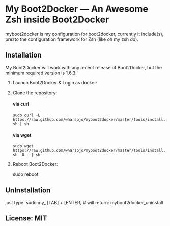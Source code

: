 My Boot2Docker — An Awesome Zsh inside Boot2Docker
==================================================

myboot2docker is my configuration for boot2docker, currently it include(s), prezto
the configuration framework for Zsh (like oh my zsh do).

Installation
------------

My Boot2Docker will work with any recent release of Boot2Docker, but the minimum required
version is 1.6.3.

  1. Launch Boot2Docker & Login as docker:

  2. Clone the repository:

        #### via curl

        `sudo curl -L https://raw.github.com/wharsojo/myboot2docker/master/tools/install.sh | sh`

        #### via wget

        `sudo wget https://raw.github.com/wharsojo/myboot2docker/master/tools/install.sh -O - | sh`

  3. Reboot Boot2Docker:

        sudo reboot

UnInstallation
--------------

  just type: sudo my_ [TAB] + [ENTER] # will return: myboot2docker_uninstall

License: MIT
------------
